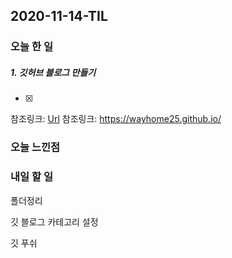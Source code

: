 2020-11-14-TIL
--
### 오늘 한 일
##### 1. 깃허브 블로그 만들기

- [x] 

  참조링크: [Url](https://honbabzone.com/jekyll/start-gitHubBlog/)
  참조링크: https://wayhome25.github.io/


### 오늘 느낀점
### 내일 할 일

폴더정리

깃 블로그 카테고리 설정

깃 푸쉬

